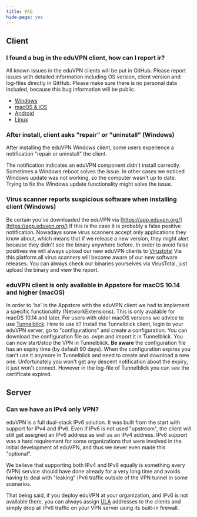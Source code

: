 ```yaml
---
title: FAQ
hide-page: yes
---
```


## Client

### I found a bug in the eduVPN client, how can I report ir?

All known issues in the eduVPN clients will be put in GitHub. Please report 
issues with detailed information including OS version, client version and 
log-files directly in GitHub. Please make sure there is no personal data 
included, because this bug information will be public.

* [Windows](https://github.com/Amebis/eduVPN/issues)
* [macOS & iOS](https://github.com/eduvpn/apple/issues)
* [Android](https://github.com/eduvpn/android/issues)
* [Linux](https://github.com/eduvpn/python-eduvpn-client/issues)

### After install, client asks "repair" or "uninstall" (Windows)

After installing the eduVPN Windows client, some users experience a 
notification "repair or uninstall" the client.

The notification indicates an eduVPN component didn't install correctly. 
Sometimes a Windows reboot solves the issue. In other cases we noticed Windows 
update was not working, so the computer wasn't up to date. Trying to fix the 
Windows update functionality might solve the issue.

### Virus scanner reports suspicious software when installing client (Windows)

Be certain you've downloaded the eduVPN via 
[https://app.eduvpn.org/](https://app.eduvpn.org/) If this is the case it is 
probably a false positive notification. Nowadays some virus scanners accept 
only applications they know about, which means that if we release a new version, 
they might alert because they didn't see the binary anywhere before. In order 
to avoid false positives we will always upload our new eduVPN clients to 
[Virustotal](https://www.virustotal.com/) Via this platform all virus scanners 
will become aware of our new software releases. You can always check our 
binaries yourselves via VirusTotal, just upload the binary and view the report.

### eduVPN client is only available in Appstore for macOS 10.14 and higher (macOS)

In order to 'be' in the Appstore with the eduVPN client we had to implement a 
specific functionality (NetworkExtensions). This is only available for macOS 
10.14 and later. For users with older macOS versions we advice to use 
[Tunnelblick](https://tunnelblick.net/). How to use it? Install the Tunnelblick 
client, login to your eduVPN server, go to "configurations" and create a 
configuration. You can download the configuration file as .ovpn and import it 
in Tunnelblick. You can now start/stop the VPN in Tunnelblick. **Be aware** the 
configuration file has an expiry time (by default 90 days). When the 
configuration expires you can't use it anymore in Tunnelblick and need to 
create and download a new one. Unfortunately you won't get any descent 
notification about the expiry, it just won't connect. However in the log-file 
of Tunnelblick you can see the certificate expired.

## Server

### Can we have an IPv4 only VPN?

eduVPN is a full dual-stack IPv6 solution. It was built from the start with 
support for IPv4 and IPv6. Even if IPv6 is not used "upstream", the client will
still get assigned an IPv6 address as well as an IPv4 address. IPv6 support was
a hard requirement for some organizations that were involved in the initial 
development of eduVPN, and thus we never even made this "optional". 

We believe that supporting both IPv4 and IPv6 equally is something every (VPN) 
service should have done already for a very long time and avoids having to 
deal with "leaking" IPv6 traffic outside of the VPN tunnel in some scenarios.

That being said, if you deploy eduVPN at your organization, and IPv6 is not 
available there, you can always assign 
[ULA](https://en.wikipedia.org/wiki/Unique_local_address) addresses to the 
clients and simply drop all IPv6 traffic on your VPN server using its built-in
firewall.
